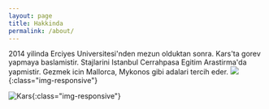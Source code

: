 ```yaml
---
layout: page
title: Hakkinda
permalink: /about/
---
```


2014 yilinda Erciyes Universitesi'nden mezun olduktan sonra. Kars'ta gorev yapmaya baslamistir. Stajlarini Istanbul Cerrahpasa Egitim Arastirma'da yapmistir. Gezmek icin Mallorca, Mykonos gibi adalari tercih eder. 
![](../auto-4.jpg){:class="img-responsive"}

![Kars](../auto-3.jpg){:class="img-responsive"}

